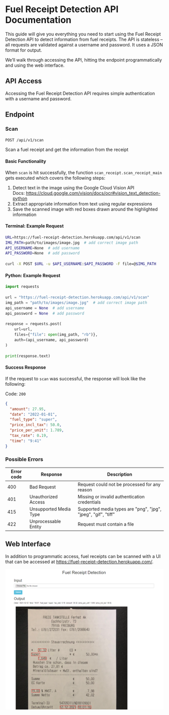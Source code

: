# Fuel Receipt Detection API Documentation

This guide will give you everything you need to start using the Fuel Receipt Detection
API to detect information from fuel receipts. The API is stateless – all requests are
validated against a username and password. It uses a JSON format for output.

We’ll walk through accessing the API, hitting the endpoint programmatically and using the
web interface.

## API Access <a name="access"></a>

Accessing the Fuel Receipt Detection API requires simple authentication with a username
and password.

## Endpoint

### Scan

`POST /api/v1/scan`

Scan a fuel receipt and get the information from the receipt

#### Basic Functionality

When `scan` is hit successfully, the function `scan_receipt.scan_receipt_main`
gets executed which covers the following steps:

1. Detect text in the image using the Google Cloud Vision API<br>
    Docs: https://cloud.google.com/vision/docs/ocr#vision_text_detection-python
2. Extract appropriate information from text using regular expressions
3. Save the scanned image with red boxes drawn around the highlighted information

#### Terminal: Example Request

```bash
URL=https://fuel-receipt-detection.herokuapp.com/api/v1/scan
IMG_PATH=path/to/images/image.jpg  # add correct image path
API_USERNAME=None  # add username
API_PASSWORD=None  # add password

curl -X POST $URL -u $API_USERNAME:$API_PASSWORD -F file=@$IMG_PATH
```

#### Python: Example Request

```python
import requests

url = "https://fuel-receipt-detection.herokuapp.com/api/v1/scan"
img_path = "path/to/images/image.jpg"  # add correct image path
api_username = None  # add username
api_password = None  # add password

response = requests.post(
    url=url,
    files={"file": open(img_path, "rb")},
    auth=(api_username, api_password)
)

print(response.text)
```

#### Success Response

If the request to `scan` was successful, the response will look like the following: 

Code: `200`

```json
{
  "amount": 27.95,
  "date": "2022-01-01",
  "fuel_type": "super",
  "price_incl_tax": 50.0,
  "price_per_unit": 1.789,
  "tax_rate": 0.19,
  "time": "9:41"
}
```

### Possible Errors

| Error code | Response | Description |
| --- | --- | --- |
| 400 | Bad Request | Request could not be processed for any reason
| 401 | Unauthorized Access | Missing or invalid authentication credentials
| 415 | Unsupported Media Type | Supported media types are "png", "jpg", "jpeg", "gif", "tiff"
| 422 | Unprocessable Entity | Request must contain a file

## Web Interface

In addition to programmatic access, fuel receipts can be scanned with a UI that can be
accessed at https://fuel-receipt-detection.herokuapp.com/.

![Web interface](static/files/web_interface.png)
